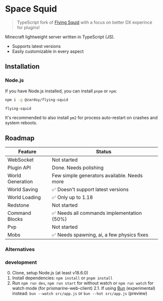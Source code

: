 # Space Squid

> TypeScript fork of [Flying Squid](https://github.com/PrismarineJS/flying-squid) with a focus on better DX experince for plugins!

Minecraft lightweight server written in TypeScript (JS).

- Supports latest versions
- Easily customizable in every aspect

## Installation

### Node.js

If you have Node.js installed, you can install `pnpm` or `npm`:

```bash
npm i -g @zardoy/flying-squid
```

```bash
flying-squid
```

It's recommended to also install `pm2` for process auto-restart on crashes and system reboots.

## Roadmap

| Feature          | Status                                      |
| ---------------- | ------------------------------------------- |
| WebSocket        | Not started                                 |
| Plugin API       | Done. Needs polishing                       |
| World Generation | Few simple generators available. Needs more |
| World Saving     | ✅ Doesn't support latest versions           |
| World Loading    | ✅ Only up to 1.18                           |
| Redstone         | Not started                                 |
| Command Blocks   | ✅ Needs all commands implementation (50%)   |
| Pvp              | Not started                                 |
| Mobs             | ✅ Needs spawning, ai, a few physics fixes   |

### Alternatives

### development

0. Clone, setup Node.js (at least v18.6.0)
1. Install dependencies: `npm install` or `pnpm install`
2. Run `npm run dev`, `npm run start` for without watch or `npm run watch` for watch mode (for prismarine-web-client)
2.1. If using [Bun](https://bun.sh) (experimental) instead: `bun --watch src/app.js` or `bun --hot src/app.js` (preview)
